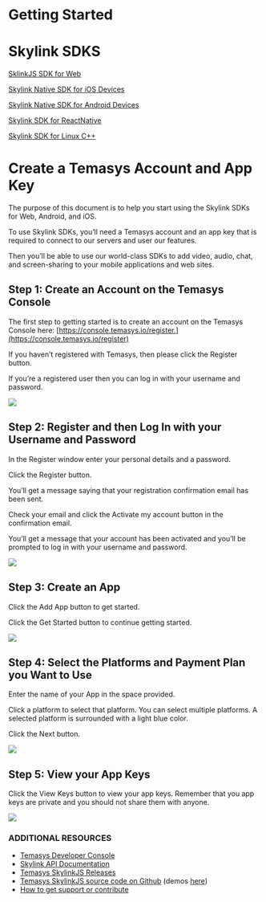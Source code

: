 # Getting Started


# Skylink SDKS

[SklinkJS SDK for Web](https://github.com/Temasys/GettingStarted/tree/main/Web)

[Skylink Native SDK for iOS Devices](https://github.com/Temasys/GettingStarted/tree/main/iOS)

[Skylink Native SDK for Android Devices](https://github.com/Temasys/GettingStarted/tree/main/Android)

[Skylink SDK for ReactNative](https://github.com/Temasys/GettingStarted/tree/main/ReactNative)

[Skylink SDK for Linux C++](https://github.com/Temasys/GettingStarted/tree/main/CPP)




# Create a Temasys Account and App Key

The purpose of this document is to help you start using the Skylink SDKs for Web, Android, and iOS.

To use Skylink SDKs, you’ll need a Temasys account and an app key that is required to connect to our servers and user our features.

Then you’ll be able to use our world-class SDKs to add video, audio, chat, and screen-sharing to your mobile applications and web sites.

## **Step 1: Create an Account on the Temasys Console**

The first step to getting started is to create an account on the Temasys Console here: [https://console.temasys.io/register.](https://console.temasys.io/register)

If you haven’t registered with Temasys, then please click the Register button.

If you’re a registered user then you can log in with your username and password.

![](https://github.com/Temasys/GettingStarted/blob/main/__images/screenshots/console/Login-Console.png?raw=true)



## **Step 2: Register and then Log In with your Username and Password**

In the Register window enter your personal details and a password.

Click the Register button.

You’ll get a message saying that your registration confirmation email has been sent.

Check your email and click the Activate my account button in the confirmation email.

You’ll get a message that your account has been activated and you’ll be prompted to log in with your username and password.

![](https://github.com/Temasys/GettingStarted/blob/main/__images/screenshots/console/Register-Console.png?raw=true)

## **Step 3: Create an App**

Click the Add App button to get started.

Click the Get Started button to continue getting started.

![](https://github.com/Temasys/GettingStarted/blob/main/__images/screenshots/console/Console-AddApp.png?raw=true)

## **Step 4: Select the Platforms and Payment Plan you Want to Use**

Enter the name of your App in the space provided.

Click a platform to select that platform. You can select multiple platforms. A selected platform is surrounded with a light blue color.

Click the Next button.

![](https://github.com/Temasys/GettingStarted/blob/main/__images/screenshots/console/Console-SelectPlatform.png?raw=true)

## **Step 5: View your App Keys**

Click the View Keys button to view your app keys. Remember that you app keys are private and you should not share them with anyone.

![](https://github.com/Temasys/GettingStarted/blob/main/__images/screenshots/console/Console-Dasghboard.png?raw=true)

### **ADDITIONAL RESOURCES**

-   [Temasys Developer Console](https://console.temasys.io/)
-   [Skylink API Documentation](https://cdn.temasys.io/skylink/skylinkjs/latest/doc/classes/Skylink.html)
-   [Temasys SkylinkJS Releases](https://github.com/Temasys/SkylinkJS/releases)
-   [Temasys SkylinkJS source code on Github](http://github.com/Temasys/SkylinkJS) (demos  [here](https://github.com/Temasys/SkylinkJS/tree/2.x.x/master/demos))
-   [How to get support or contribute](https://temasys.io/support)
